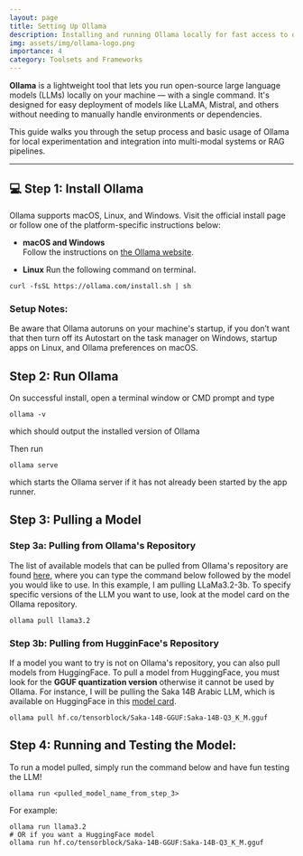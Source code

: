 ```yaml
---
layout: page
title: Setting Up Ollama
description: Installing and running Ollama locally for fast access to open-source LLMs
img: assets/img/ollama-logo.png
importance: 4
category: Toolsets and Frameworks
---
```


**Ollama** is a lightweight tool that lets you run open-source large language models (LLMs) locally on your machine — with a single command. It's designed for easy deployment of models like LLaMA, Mistral, and others without needing to manually handle environments or dependencies.

This guide walks you through the setup process and basic usage of Ollama for local experimentation and integration into multi-modal systems or RAG pipelines.

---

## 💻 Step 1: Install Ollama

Ollama supports macOS, Linux, and Windows. Visit the official install page or follow one of the platform-specific instructions below:

- **macOS and Windows**  
Follow the instructions on [the Ollama website](https://ollama.com/download/).

- **Linux**
Run the following command on terminal.

```
curl -fsSL https://ollama.com/install.sh | sh
```
### Setup Notes:
Be aware that Ollama autoruns on your machine's startup, if you don’t want that then turn off its Autostart on the task manager on Windows, startup apps on Linux, and Ollama preferences on macOS.


## Step 2: Run Ollama
On successful install, open a terminal window or CMD prompt and type 
```
ollama -v
```
which should output the installed version of Ollama

Then run 
```
ollama serve
```
which starts the Ollama server if it has not already been started by the app runner. 

## Step 3: Pulling a Model
### Step 3a: Pulling from Ollama's Repository
The list of available models that can be pulled from Ollama's repository are found [here](https://ollama.com/search), where you can type the command below followed by the model you would like to use. In this example, I am pulling LLaMa3.2-3b. To specify specific versions of the LLM you want to use, look at the model card on the Ollama repository.

```
ollama pull llama3.2
```


### Step 3b: Pulling from HugginFace's Repository
If a model you want to try is not on Ollama's repository, you can also pull models from HuggingFace. To pull a model from HuggingFace, you must look for the **GGUF quantization version** otherwise it cannot be used by Ollama. For instance, I will be pulling the Saka 14B Arabic LLM, which is available on HuggingFace in this [model card](https://huggingface.co/tensorblock/Saka-14B-GGUF).
```
ollama pull hf.co/tensorblock/Saka-14B-GGUF:Saka-14B-Q3_K_M.gguf
```


## Step 4: Running and Testing the Model:

To run a model pulled, simply run the command below and have fun testing the LLM!

```
ollama run <pulled_model_name_from_step_3>
```

For example:
``` 
ollama run llama3.2
# OR if you want a HuggingFace model
ollama run hf.co/tensorblock/Saka-14B-GGUF:Saka-14B-Q3_K_M.gguf
```